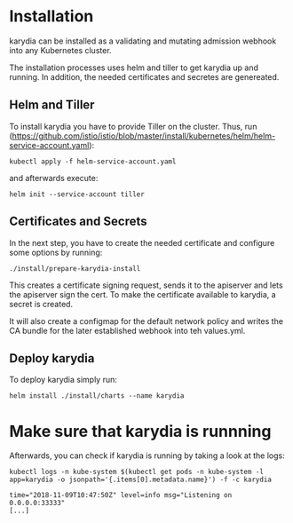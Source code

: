 # Installation
karydia can be installed as a validating and mutating admission webhook into any Kubernetes cluster.

The installation processes uses helm and tiller to get karydia up and running. In addition, the needed certificates and secretes are genereated.

## Helm and Tiller
To install karydia you have to provide Tiller on the cluster. Thus, run (https://github.com/istio/istio/blob/master/install/kubernetes/helm/helm-service-account.yaml):
```
kubectl apply -f helm-service-account.yaml
```
and afterwards execute:
```
helm init --service-account tiller
```

## Certificates and Secrets
In the next step, you have to create the needed certificate and configure some options by running:
```
./install/prepare-karydia-install
```
This creates a certificate signing request, sends it to the apiserver and lets the apiserver sign the cert. To make the certificate available to karydia, a secret is created.

It will also create a configmap for the default network policy and writes the CA bundle for the later established webhook into teh values.yml.

## Deploy karydia
To deploy karydia simply run:
```
helm install ./install/charts --name karydia
```

# Make sure that karydia is runnning
Afterwards, you can check if karydia is running by taking a look at the logs:
```
kubectl logs -n kube-system $(kubectl get pods -n kube-system -l app=karydia -o jsonpath='{.items[0].metadata.name}') -f -c karydia

time="2018-11-09T10:47:50Z" level=info msg="Listening on 0.0.0.0:33333"
[...]
```
